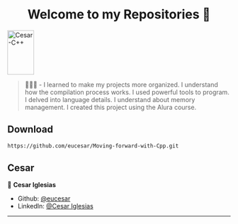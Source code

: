 <h1 align="center">Welcome to my Repositories 🤝</h1>
<p>
   <img align="center" alt="Cesar-C++" height="100" width="60" src="https://cdn.jsdelivr.net/gh/devicons/devicon/icons/cplusplus/cplusplus-original.svg">
</p>

> 🌱👨‍💻 - I learned to make my projects more organized. I understand how the compilation process works. I used powerful tools to program. I delved into language details. I understand about memory management. I created this project using the Alura course.


## Download

```sh
https://github.com/eucesar/Moving-forward-with-Cpp.git
```

## Cesar

👤 **Cesar Iglesias**

* Github: [@eucesar](https://github.com/eucesar)
* LinkedIn: [@Cesar Iglesias](https://www.linkedin.com/in/cesar-iglesias-tecnologia/)

***
